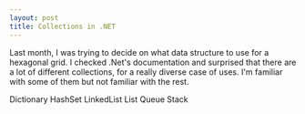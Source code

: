 ```yaml
---
layout: post
title: Collections in .NET
---
```


Last month, I was trying to decide on what data structure to use for a hexagonal grid. I checked .Net's documentation and surprised that there are a lot of different collections, for a really diverse case of uses. I'm familiar with some of them but not familiar with the rest.

Dictionary
HashSet
LinkedList
List
Queue
Stack

